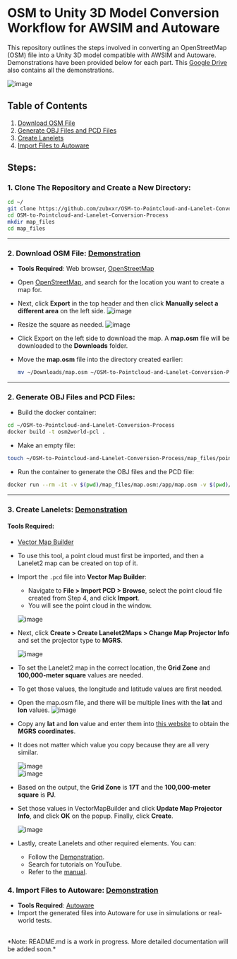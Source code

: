 # OSM to Unity 3D Model Conversion Workflow for AWSIM and Autoware

This repository outlines the steps involved in converting an OpenStreetMap (OSM) file into a Unity 3D model compatible with AWSIM and Autoware. Demonstrations have been provided below for each part. This [Google Drive](https://drive.google.com/drive/folders/1Mtkr13VCS5KdGLns7JRVTOxwJmy0Xnit?usp=drive_link) also contains all the demonstrations.

![image](https://github.com/user-attachments/assets/5c396cd7-87e4-4a1a-899a-3e4696417f11)

## Table of Contents
1. [Download OSM File](#download-osm-file)
2. [Generate OBJ Files and PCD Files](#generate-obj-files-and-pcd-files)
3. [Create Lanelets](#create-lanelets)
4. [Import Files to Autoware](#import-files-to-autoware)

## Steps:

### 1. **Clone The Repository and Create a New Directory**:
```bash
cd ~/
git clone https://github.com/zubxxr/OSM-to-Pointcloud-and-Lanelet-Conversion-Process
cd OSM-to-Pointcloud-and-Lanelet-Conversion-Process
mkdir map_files
cd map_files

```

---

### 2. **Download OSM File**: [Demonstration](https://drive.google.com/file/d/1siUoWQ66YDEZnNxpCEGZUtRvuZyRF7Ho/view?usp=drive_link)
    
   - **Tools Required**: Web browser, [OpenStreetMap](https://www.openstreetmap.org/)
   - Open [OpenStreetMap](https://www.openstreetmap.org/), and search for the location you want to create a map for.
   
   - Next, click **Export** in the top header and then click **Manually select a different area** on the left side.
     ![image](https://github.com/user-attachments/assets/f2cce522-7d22-4e11-b32c-a490805a4d1a)
    
   - Resize the square as needed.
   ![image](https://github.com/user-attachments/assets/a0fe3473-11da-4b74-9fa5-31b8ce43e652)

   - Click Export on the left side to download the map. A **map.osm** file will be downloaded to the **Downloads** folder.
   - Move the **map.osm** file into the directory created earlier:
     ```bash
     mv ~/Downloads/map.osm ~/OSM-to-Pointcloud-and-Lanelet-Conversion-Process/map_files
     ```

---

### 2. **Generate OBJ Files and PCD Files**:
- Build the docker container:  
```bash
cd ~/OSM-to-Pointcloud-and-Lanelet-Conversion-Process
docker build -t osm2world-pcl .
```

- Make an empty file:
```bash
touch ~/OSM-to-Pointcloud-and-Lanelet-Conversion-Process/map_files/pointcloud_map.pcd
```

- Run the container to generate the OBJ files and the PCD file:
```bash
docker run --rm -it -v $(pwd)/map_files/map.osm:/app/map.osm -v $(pwd)/map_files/3D_Model:/app/3D_Model -v $(pwd)/map_files/pointcloud_map.pcd:/app/pointcloud_map.pcd osm2world-pcl /bin/bash
```

---

### 3. **Create Lanelets**: [Demonstration](https://drive.google.com/file/d/1GsgT-V2fWnFuPw8rWdohsYPsOSAnr716/view?usp=drive_link)

#### **Tools Required**:  
- [Vector Map Builder](https://tools.tier4.jp/vector_map_builder_ll2/)

- To use this tool, a point cloud must first be imported, and then a Lanelet2 map can be created on top of it.  

- Import the `.pcd` file into **Vector Map Builder**:  
    - Navigate to **File > Import PCD > Browse**, select the point cloud file created from Step 4, and click **Import**.  
    - You will see the point cloud in the window.  

  ![image](https://github.com/user-attachments/assets/6bf54634-dc88-4df5-a257-57de2560cdce)  

- Next, click **Create > Create Lanelet2Maps > Change Map Projector Info** and set the projector type to **MGRS**.  

  ![image](https://github.com/user-attachments/assets/3117a53d-9659-477b-b605-fef19873988c)  

- To set the Lanelet2 map in the correct location, the **Grid Zone** and **100,000-meter square** values are needed.
- To get those values, the longitude and latitude values are first needed. 
- Open the map.osm file, and there will be multiple lines with the **lat** and **lon** values.
  ![image](https://github.com/user-attachments/assets/3bfd614d-9a49-4a18-8315-46cc567f6ba6)


- Copy any **lat** and **lon** value and enter them into [this website](https://legallandconverter.com/p50.html) to obtain the **MGRS coordinates**.
- It does not matter which value you copy because they are all very similar.

  ![image](https://github.com/user-attachments/assets/1b0d9bfb-8625-4a34-be4d-1095b2fdad51)  
  ![image](https://github.com/user-attachments/assets/af45ab5c-ff87-42d4-ab17-ce8668410440)  

- Based on the output, the **Grid Zone** is **17T** and the **100,000-meter square** is **PJ**. 
- Set those values in VectorMapBuilder and click **Update Map Projector Info**, and click **OK** on the popup. Finally, click **Create**.

  ![image](https://github.com/user-attachments/assets/d78f7a3c-3d72-494e-8f95-dbeb9dc565a0)  

- Lastly, create Lanelets and other required elements. You can:  
    - Follow the [Demonstration](https://drive.google.com/file/d/1GsgT-V2fWnFuPw8rWdohsYPsOSAnr716/view?usp=drive_link).  
    - Search for tutorials on YouTube.  
    - Refer to the [manual](https://docs.web.auto/en/user-manuals/vector-map-builder/how-to-use).  

### 4. **Import Files to Autoware**: [Demonstration](https://drive.google.com/file/d/1JRt64q4x_NL__mK30LJ7Vgzp1ZBU6C9e/view?usp=drive_link)

   - **Tools Required**: [Autoware](https://www.autoware.org/)
   - Import the generated files into Autoware for use in simulations or real-world tests.

<br> 
*Note: README.md is a work in progress. More detailed documentation will be added soon.*
